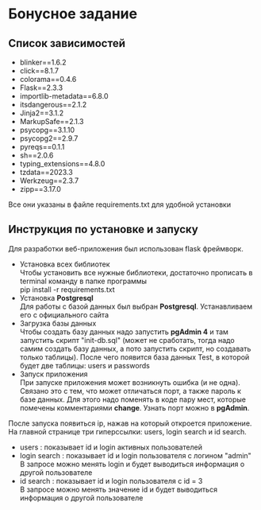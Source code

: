 # Бонусное задание

## Список зависимостей
* blinker==1.6.2
* click==8.1.7 
* colorama==0.4.6
* Flask==2.3.3
* importlib-metadata==6.8.0
* itsdangerous==2.1.2
* Jinja2==3.1.2
* MarkupSafe==2.1.3
* psycopg==3.1.10
* psycopg2==2.9.7
* pyreqs==0.1.1
* sh==2.0.6
* typing_extensions==4.8.0
* tzdata==2023.3
* Werkzeug==2.3.7
* zipp==3.17.0

Все они указаны в файле requirements.txt для удобной установки
## Инструкция по установке и запуску
Для разработки веб-приложения был использован
flask фреймворк.

* Установка всех библиотек<br>
Чтобы установить все нужные библиотеки, достаточно прописать в terminal команду в папке программы<br>
pip install -r requirements.txt
* Установка **Postgresql**<br>
 Для работы с базой данных был выбран **Postgresql**. Устанавливаем его с официального сайта
* Загрузка базы данных<br>
 Чтобы создать базу данных надо запустить **pgAdmin 4** и там запустить скрипт "init-db.sql" (может не сработать,
тогда надо самим создать базу данных, а пото запустить скрипт, но создавать только таблицы). После чего
появится база данных Test, в которой будет две таблицы: users и passwords
* Запуск приложения<br>
При запуске приложения может возникнуть ошибка (и не одна). Связано это с тем, что может
отличаться порт, а также пароль к базе данных. Для этого надо поменять в коде пару мест,
которые помечены комментариями **change**. Узнать порт можно в **pgAdmin**.

После запуска появиться ip, нажав на который откроется приложение.
На главной странице три гиперссылки: users, login search и id search.
* users : показывает id и login активных пользователей<br>
* login search : показывает id и login пользователя с логином "admin"<br>
 В запросе можно менять login и будет выводиться информация о другой пользователе
* id search : показывает id и login пользователя с id = 3<br>
 В запросе можно менять значение id и будет выводиться информация о другой пользователе
